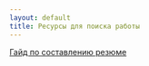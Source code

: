 ```yaml
---
layout: default
title: Ресурсы для поиска работы
---
```

<a href="/extra_material/resume_guide/">Гайд по составлению резюме</a></li>
